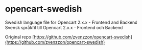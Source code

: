 # opencart-swedish
Swedish language file for Opencart 2.x.x - Frontend and Backend  
Svensk språkfil till Opencart 2.x.x - Frontend och Backend

Original repo [https://github.com/zvenzzon/opencart-swedish](https://github.com/zvenzzon/opencart-swedish)
